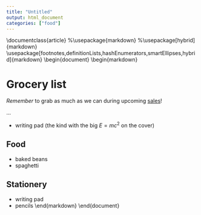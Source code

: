 ```yaml
---
title: "Untitled"
output: html_document
categories: ["food"]
---
```

\documentclass{article}
%\usepackage{markdown}
%\usepackage[hybrid]{markdown}
\usepackage[footnotes,definitionLists,hashEnumerators,smartEllipses,hybrid]{markdown}
\begin{document}
\begin{markdown}
# Grocery list

*Remember* to grab as much as we can during upcoming [sales](http://acme-marg.com)!

...
- writing pad (the kind with the big $E=mc^2$ on the cover)

## Food

- baked beans
- spaghetti

## Stationery 

- writing pad
- pencils
\end{markdown}
\end{document}
